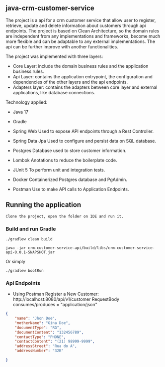 ## java-crm-customer-service
The project is a api for a crm customer service that allow user to register, retrieve, update and delete information about customers through api endpoints. 
The project is based on Clean Architecture, so the domain rules are independent from any implementations and frameworks, become much more flexible and can be adaptable
to any external implementations. 
The api can be further improve with another functionalities.

The project was implemented with three layers:
- Core Layer: include the domain business rules and the application business rules.
- Api Layer: contains the application entrypoint, the configuration and dependencies of the other layers and the api endpoints.
- Adapters layer: contains the adapters between core layer and external applications, like database connections. 

Technology applied:
- Java 17
- Gradle

- Spring Web
Used to expose API endpoints through a Rest Controller.

- Spring Data Jpa
Used to configure and persist data on SQL database.

- Postgres
Database used to store customer information.

- Lombok
Anotations to reduce the boilerplate code.

- JUnit 5
To perform unit and integration tests.

- Docker
Containerized Postgres database and PgAdmin.

- Postman
Use to make API calls to Application Endpoints.

## Running the application
```
Clone the project, open the folder on IDE and run it.
```
### Build and run Gradle
```
./gradlew clean build
```
```
java -jar crm-customer-service-api/build/libs/crm-customer-service-api-0.0.1-SNAPSHOT.jar
```
Or simply
```
./gradlew bootRun
```

### Api Endpoints
- Using Postman
Register a New Customer: http://localhost:8080/api/v1/customer
RequestBody
consumes/produces = "application/json"
```json
{
    "name": "Jhon Doe",
    "motherName": "Gina Doe",
    "documentType": "RG",
    "documentContent": "132456789",
    "contactType": "PHONE",
    "contactContent": "(21) 98999-9999",
    "addressStreet": "Rua do A",
    "addressNumber": "32B"
  
}
```
